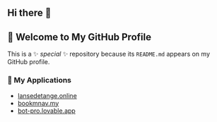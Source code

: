 ## Hi there 👋

<!--
**lansedetange/lansedetange** is a ✨ _special_ ✨ repository because its `README.md` (this file) appears on your GitHub profile.
-->

## 🌟 Welcome to My GitHub Profile

This is a ✨ _special_ ✨ repository because its `README.md` appears on my GitHub profile.

### 🚀 My Applications

- [lansedetange.online](https://lansedetange.online/)
- [bookmnav.my](https://bookmnav.my/)
- [bot-pro.lovable.app](https://bot-pro.lovable.app/)

